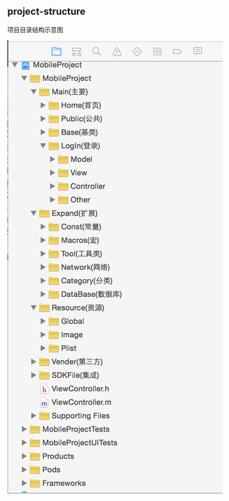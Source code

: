 ## project-structure
项目目录结构示意图

![Aaron Swartz](https://github.com/smallerboy/project-structure/blob/master/project_structure.png)

